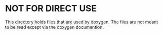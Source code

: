 NOT FOR DIRECT USE
==================

This directory holds files that are used by doxygen.
The files are not meant to be read except via the doxygen documention.
